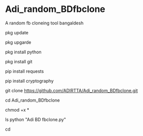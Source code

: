 # Adi_random_BDfbclone
A random fb cloneing tool bangaldesh



pkg update 

pkg upgarde

pkg install python

pkg install git

pip install requests

pip install cryptography

git clone https://github.com/ADIRTTA/Adi_random_BDfbclone.git

cd Adi_random_BDfbclone

chmod +x *

ls
python "Adi BD fbclone.py"


cd 

